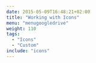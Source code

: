 ```yaml
---
date: 2015-05-09T16:48:21+02:00
title: "Working with Icons"
menu: "menugoogledrive"
weight: 110
tags:
  - "Icons"
  - "Custom"
include: "icons"
---
```

